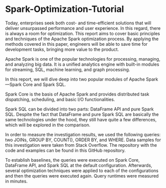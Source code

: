 # Spark-Optimization-Tutorial
Today, enterprises seek both cost- and time-efficient solutions that will deliver unsurpassed
performance and user experience. In this regard, there is always a room for optimization. This report
aims to cover basic principles and techniques of the Apache Spark optimization process. By applying
the methods covered in this paper, engineers will be able to save time for development tasks, bringing
more value to the product.

Apache Spark is one of the popular technologies for processing, managing, and analyzing big data. It
is a unified analytics engine with built-in modules for streaming, SQL, machine learning, and graph
processing.

In this report, we will dive deep into two popular modules of Apache Spark—Spark Core and Spark
SQL.

Spark Core is the basis of Apache Spark and provides distributed task dispatching, scheduling, and
basic I/O functionalities.

Spark SQL can be divided into two parts: DataFrame API and pure Spark SQL. Despite the fact that
DataFrame and pure Spark SQL are basically the same technologies under the hood, they still have
quite a few differences, which will be explored in the comparison.

In order to measure the investigation results, we used the following queries: two JOINs, GROUP BY,
COUNT(), ORDER BY, and WHERE. Data samples for this investigation were taken from Stack
Overflow. The repository with the code and examples can be found in this GitHub repository.

To establish baselines, the queries were executed on Spark Core, DataFrame API, and Spark SQL at
the default configuration. Afterwards, several optimization techniques were applied to each of the
configurations and then the queries were executed again. Query runtimes were measured in minutes. 
